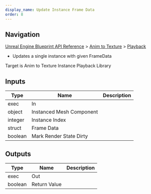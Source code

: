 ```yaml
---
display_name: Update Instance Frame Data
order: 8
---
```

## Navigation

[Unreal Engine Blueprint API Reference](https://dev.epicgames.com/documentation/en-us/unreal-engine/BlueprintAPI) > [Anim to Texture](https://dev.epicgames.com/documentation/en-us/unreal-engine/BlueprintAPI/AnimtoTexture) > [Playback](https://dev.epicgames.com/documentation/en-us/unreal-engine/BlueprintAPI/AnimtoTexture/Playback)

- Updates a single instance with given FrameData

Target is Anim to Texture Instance Playback Library

## Inputs

| Type | Name | Description |
| --- | --- | --- |
| exec | In |  |
| object | Instanced Mesh Component |  |
| integer | Instance Index |  |
| struct | Frame Data |  |
| boolean | Mark Render State Dirty |  |

## Outputs

| Type | Name | Description |
| --- | --- | --- |
| exec | Out |  |
| boolean | Return Value |  |
